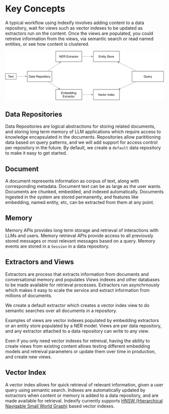 # Key Concepts

A typical workflow using Indexify involves adding content to a data repository, wait for views such as vector indexes to be updated as extractors run on the content. Once the views are populated, you could retreive information from the views, via semantic search or read named entities, or see how content is clustered.

![High Level Concept](images/indexify_high_level.svg)

## Data Repositories
Data Repositories are logical abstractions for storing related documents, and storing long term memory of LLM applications which require access to knowledge encapsulated in the documents. Repositories allow parititioning data based on query patterns, and we will add support for access control per repository in the future. By default, we create a `default` data repository to make it easy to get started.

## Document

A document represents information as corpus of text, along with corresponding metadata. Document text can be as large as the user wants.
Documents are chunked, embedded, and indexed automatically. Documents ingested in the system are stored permanently, and features like embedding, named entity, etc, can be extracted from them at any point.

## Memory

Memory APIs provides long term storage and retrieval of interactions with LLMs and users. Memory retrieval APIs provide access to all previously stored messages or most relevant messages based on a query. Memory events are stored in a `Session` in a data repository. 

## Extractors and Views

Extractors are process that extracts information from documents and conversational memory and populates *Views* indexes and other databases to be made available for retrieval processes. Extractors run asynchrnously which makes it easy to scale the service and extract information from millions of documents. 

We create a default extractor which creates a vector index view to do semantic searches over all documents in a repository.

Examples of views are vector indexes populated by embedding extractors or an entity store populated by a NER model. Views are per data repository, and any extractor attached to a data repository can write to any view. 

Even if you only need vector indexes for retreival, having the ability to create views from existing content allows testing different embedding models and retreival parameters or update them over time in production, and create new views.

## Vector Index

A vector index allows for quick retrieval of relevant information, given a user query using semantic search. Indexes are automatically updated by extractors when content or memory is added to a data repository, and are made available for retrieval.
Indexify currently supports [HNSW (Hierarchical Navigable Small World Graph)](https://arxiv.org/abs/1603.09320) based vector indexes.

